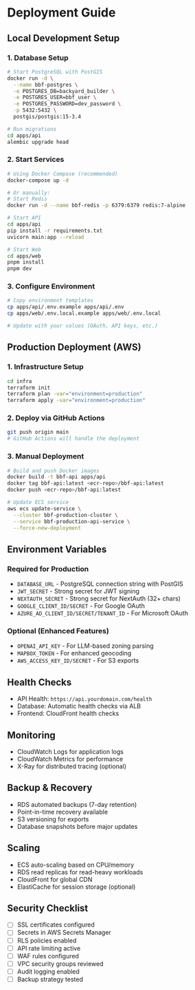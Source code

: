 # Deployment Guide

## Local Development Setup

### 1. Database Setup
```bash
# Start PostgreSQL with PostGIS
docker run -d \
  --name bbf-postgres \
  -e POSTGRES_DB=backyard_builder \
  -e POSTGRES_USER=bbf_user \
  -e POSTGRES_PASSWORD=dev_password \
  -p 5432:5432 \
  postgis/postgis:15-3.4

# Run migrations
cd apps/api
alembic upgrade head
```

### 2. Start Services
```bash
# Using Docker Compose (recommended)
docker-compose up -d

# Or manually:
# Start Redis
docker run -d --name bbf-redis -p 6379:6379 redis:7-alpine

# Start API
cd apps/api
pip install -r requirements.txt
uvicorn main:app --reload

# Start Web
cd apps/web
pnpm install
pnpm dev
```

### 3. Configure Environment
```bash
# Copy environment templates
cp apps/api/.env.example apps/api/.env
cp apps/web/.env.local.example apps/web/.env.local

# Update with your values (OAuth, API keys, etc.)
```

## Production Deployment (AWS)

### 1. Infrastructure Setup
```bash
cd infra
terraform init
terraform plan -var="environment=production"
terraform apply -var="environment=production"
```

### 2. Deploy via GitHub Actions
```bash
git push origin main
# GitHub Actions will handle the deployment
```

### 3. Manual Deployment
```bash
# Build and push Docker images
docker build -t bbf-api apps/api
docker tag bbf-api:latest <ecr-repo>/bbf-api:latest
docker push <ecr-repo>/bbf-api:latest

# Update ECS service
aws ecs update-service \
  --cluster bbf-production-cluster \
  --service bbf-production-api-service \
  --force-new-deployment
```

## Environment Variables

### Required for Production
- `DATABASE_URL` - PostgreSQL connection string with PostGIS
- `JWT_SECRET` - Strong secret for JWT signing
- `NEXTAUTH_SECRET` - Strong secret for NextAuth (32+ chars)
- `GOOGLE_CLIENT_ID/SECRET` - For Google OAuth
- `AZURE_AD_CLIENT_ID/SECRET/TENANT_ID` - For Microsoft OAuth

### Optional (Enhanced Features)
- `OPENAI_API_KEY` - For LLM-based zoning parsing
- `MAPBOX_TOKEN` - For enhanced geocoding
- `AWS_ACCESS_KEY_ID/SECRET` - For S3 exports

## Health Checks

- API Health: `https://api.yourdomain.com/health`
- Database: Automatic health checks via ALB
- Frontend: CloudFront health checks

## Monitoring

- CloudWatch Logs for application logs
- CloudWatch Metrics for performance
- X-Ray for distributed tracing (optional)

## Backup & Recovery

- RDS automated backups (7-day retention)
- Point-in-time recovery available
- S3 versioning for exports
- Database snapshots before major updates

## Scaling

- ECS auto-scaling based on CPU/memory
- RDS read replicas for read-heavy workloads
- CloudFront for global CDN
- ElastiCache for session storage (optional)

## Security Checklist

- [ ] SSL certificates configured
- [ ] Secrets in AWS Secrets Manager
- [ ] RLS policies enabled
- [ ] API rate limiting active
- [ ] WAF rules configured
- [ ] VPC security groups reviewed
- [ ] Audit logging enabled
- [ ] Backup strategy tested